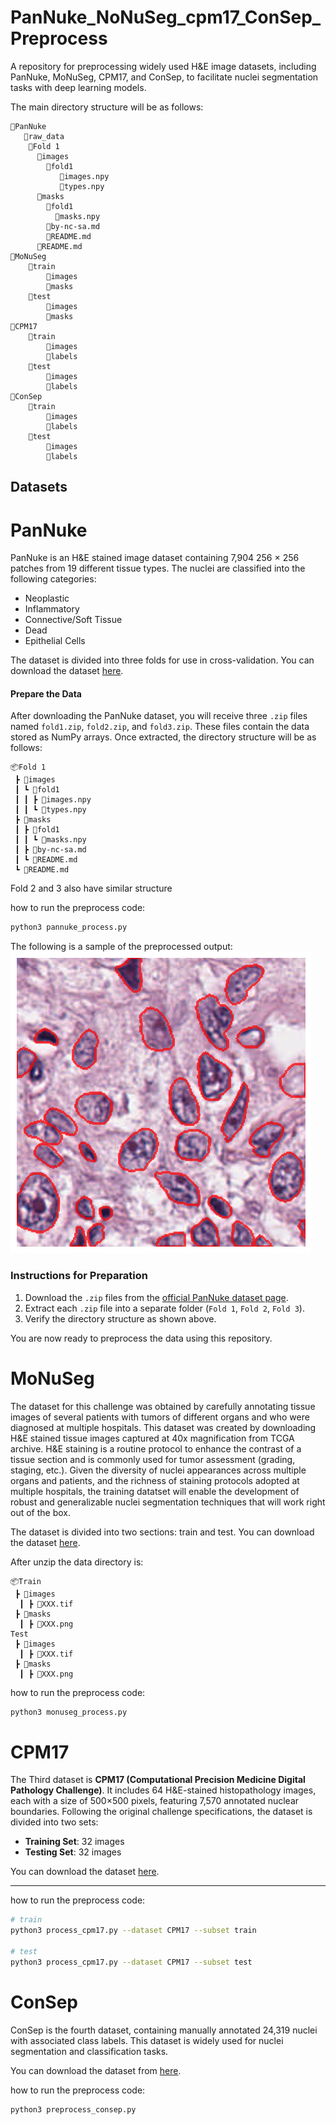 # PanNuke_NoNuSeg_cpm17_ConSep_Preprocess

A repository for preprocessing widely used H&E image datasets, including PanNuke, MoNuSeg, CPM17, and ConSep, to facilitate nuclei segmentation tasks with deep learning models.

The main directory structure will be as follows:

```
📂PanNuke
   📂raw_data
    📂Fold 1
      📂images
        📂fold1
           📜images.npy
           📜types.npy
      📂masks
        📂fold1
          📜masks.npy
        📜by-nc-sa.md
        📜README.md
      📜README.md
📂MoNuSeg
    📂train
        📂images
        📂masks
    📂test
        📂images
        📂masks
📂CPM17
    📂train
        📂images
        📂labels
    📂test
        📂images
        📂labels
📂ConSep
    📂train
        📂images
        📂labels
    📂test
        📂images
        📂labels
```

## Datasets

# PanNuke
PanNuke is an H&E stained image dataset containing 7,904 256 × 256 patches from 19 different tissue types. The nuclei are classified into the following categories:
- Neoplastic
- Inflammatory
- Connective/Soft Tissue
- Dead
- Epithelial Cells

The dataset is divided into three folds for use in cross-validation. You can download the dataset [here](https://jgamper.github.io/PanNukeDataset/).

#### Prepare the Data

After downloading the PanNuke dataset, you will receive three `.zip` files named `fold1.zip`, `fold2.zip`, and `fold3.zip`. These files contain the data stored as NumPy arrays. Once extracted, the directory structure will be as follows:

```
📦Fold 1
 ┣ 📂images
 ┃ ┗ 📂fold1
 ┃ ┃ ┣ 📜images.npy
 ┃ ┃ ┗ 📜types.npy
 ┣ 📂masks
 ┃ ┣ 📂fold1
 ┃ ┃ ┗ 📜masks.npy
 ┃ ┣ 📜by-nc-sa.md
 ┃ ┗ 📜README.md
 ┗ 📜README.md
```
Fold 2 and 3 also have similar structure

how to run the preprocess code:

```bash
python3 pannuke_process.py
```
The following is a sample of the preprocessed output:
![Sample Output](./pics/output_pannuke.png)

### Instructions for Preparation
1. Download the `.zip` files from the [official PanNuke dataset page](https://jgamper.github.io/PanNukeDataset/).
2. Extract each `.zip` file into a separate folder (`Fold 1`, `Fold 2`, `Fold 3`).
3. Verify the directory structure as shown above.

You are now ready to preprocess the data using this repository.


# MoNuSeg
The dataset for this challenge was obtained by carefully annotating tissue images of several patients with tumors of different organs and who were diagnosed at multiple hospitals. This dataset was created by downloading H&E stained tissue images captured at 40x magnification from TCGA archive. H&E staining is a routine protocol to enhance the contrast of a tissue section and is commonly used for tumor assessment (grading, staging, etc.). Given the diversity of nuclei appearances across multiple organs and patients, and the richness of staining protocols adopted at multiple hospitals, the training datatset will enable the development of robust and generalizable nuclei segmentation techniques that will work right out of the box.

The dataset is divided into two sections: train and test. You can download the dataset [here](https://monuseg.grand-challenge.org/).

After unzip the data directory is:
```
📦Train
 ┣ 📂images
  ┃ ┣ 📜XXX.tif
 ┣ 📂masks
  ┃ ┣ 📜XXX.png
Test
 ┣ 📂images
  ┃ ┣ 📜XXX.tif
 ┣ 📂masks
  ┃ ┣ 📜XXX.png
```
how to run the preprocess code:

```bash
python3 monuseg_process.py
```
# CPM17

The Third dataset is **CPM17 (Computational Precision Medicine Digital Pathology Challenge)**. It includes 64 H&E-stained histopathology images, each with a size of 500×500 pixels, featuring 7,570 annotated nuclear boundaries. Following the original challenge specifications, the dataset is divided into two sets:
- **Training Set**: 32 images
- **Testing Set**: 32 images

You can download the dataset [here](https://drive.google.com/drive/folders/1l55cv3DuY-f7-JotDN7N5nbNnjbLWchK).

---

how to run the preprocess code:

```bash
# train
python3 process_cpm17.py --dataset CPM17 --subset train

# test
python3 process_cpm17.py --dataset CPM17 --subset test

```

# ConSep

ConSep is the fourth dataset, containing manually annotated 24,319 nuclei with associated class labels. This dataset is widely used for nuclei segmentation and classification tasks.

You can download the dataset from [here](https://warwick.ac.uk/fac/sci/dcs/research/tia/data/hovernet/).


how to run the preprocess code:

```bash
python3 preprocess_consep.py
```


